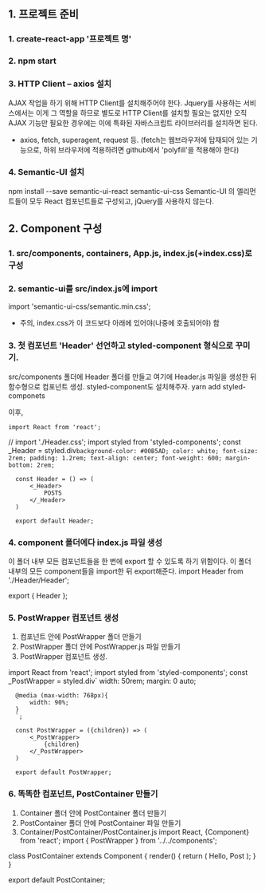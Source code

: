 ## 1. 프로젝트 준비

### 1. create-react-app '프로젝트 명'
### 2. npm start
### 3. HTTP Client – axios 설치
AJAX 작업을 하기 위해 HTTP Client를 설치해주어야 한다. Jquery를 사용하는 서비스에서는 이게 그 역할을 하므로 별도로 HTTP Client를 설치할 필요는 없지만 오직 AJAX 기능만 필요한 경우에는 이에 특화된 자바스크립트 라이브러리를 설치하면 된다.
* axios, fetch, superagent, request 등. (fetch는 웹브라우저에 탑재되어 있는 기능으로, 하위 브라우저에 적용하려면 github에서 'polyfill'을 적용해야 한다)
### 4. Semantic-UI 설치
  npm install --save semantic-ui-react semantic-ui-css
Semantic-UI 의 엘리먼트들이 모두 React 컴포넌트들로 구성되고, jQuery를 사용하지 않는다.

## 2. Component 구성

### 1. src/components, containers, App.js, index.js(+index.css)로 구성
### 2. semantic-ui를 src/index.js에 import
  import 'semantic-ui-css/semantic.min.css';
* 주의, index.css가 이 코드보다 아래에 있어야(나중에 호출되어야) 함
### 3. 첫 컴포넌트 'Header' 선언하고 styled-component 형식으로 꾸미기. 
  src/components 폴더에 Header 폴더를 만들고 여기에 Header.js 파일을 생성한 뒤
  함수형으로 컴포넌트 생성. styled-component도 설치해주자.
  yarn add styled-componets

  이후, 

    import React from 'react';
  // import './Header.css';
  import styled from 'styled-components';
  const _Header = styled.div`
      background-color: #00B5AD;
      color: white;
      font-size: 2rem;
      padding: 1.2rem;
      text-align: center;
      font-weight: 600;
      margin-bottom: 2rem;
      `

      const Header = () => (
          <_Header>
              POSTS
          </_Header>
      )
      
      export default Header;

### 4. component 폴더에다 index.js 파일 생성
이 폴더 내부 모든 컴포넌트들을 한 번에 export 할 수 있도록 하기 위함이다.
이 폴더 내부의 모든 component들을 import한 뒤 export해준다.
  import Header from './Header/Header';

  export {
      Header
  };

### 5. PostWrapper 컴포넌트 생성
1. 컴포넌트 안에 PostWrapper 폴더 만들기
2. PostWrapper 폴더 안에 PostWrapper.js 파일 만들기
3. PostWrapper 컴포넌트 생성.

  import React from 'react';
  import styled from 'styled-components';
  const _PostWrapper = styled.div`
      width: 50rem;
      margin: 0 auto;

      @media (max-width: 768px){
          width: 90%;  
      }
      `;

      const PostWrapper = ({children}) => (
          <_PostWrapper>
              {children}
          </_PostWrapper>
      )
      
      export default PostWrapper;

### 6. 똑똑한 컴포넌트, PostContainer 만들기
1. Container 폴더 안에 PostContainer 폴더 만들기
2. PostContainer 폴더 안에 PostContainer 파일 만들기
3. Container/PostContainer/PostContainer.js
  import React, {Component} from 'react';
  import { PostWrapper } from '../../components';

  class PostContainer extends Component {
      render() {
          return (
              <PostWrapper>
                  Hello, Post
              </PostWrapper>
          );
      }
  }

  export default PostContainer;

